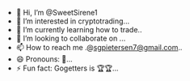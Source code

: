 - 👋 Hi, I’m @SweetSirene1
- 👀 I’m interested in cryptotrading...
- 🌱 I’m currently learning how to trade..
- 💞️ I’m looking to collaborate on ...
- 📫 How to reach me .@sgpietersen7@gmail.com..
- 😄 Pronouns: 🌻...
- ⚡ Fun fact: Gogetters is 🏆🏆...

<!---
SweetSirene1/SweetSirene1 is a ✨ special ✨ repository because its `README.md` (this file) appears on your GitHub profile.
You can click the Preview link to take a look at your changes.
--->

